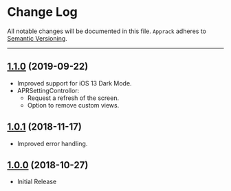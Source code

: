 # Change Log
All notable changes will be documented in this file.
`Apprack` adheres to [Semantic Versioning](http://semver.org/).

--- 

## [1.1.0](https://github.com/apprack/apprack-ios-sdk/releases/tag/1.0.1) (2019-09-22)

* Improved support for iOS 13 Dark Mode.
* APRSettingControllor: 
  * Request a refresh of the screen.
  * Option to remove custom views.

## [1.0.1](https://github.com/apprack/apprack-ios-sdk/releases/tag/1.0.1) (2018-11-17)

* Improved error handling.

## [1.0.0](https://github.com/apprack/apprack-ios-sdk/releases/tag/1.0.0) (2018-10-27)

* Initial Release
